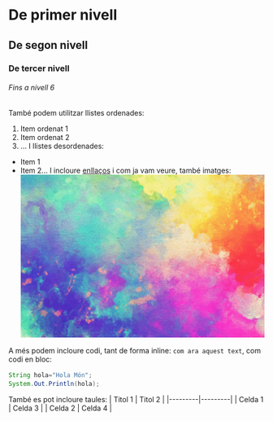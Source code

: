 # De primer nivell
## De segon nivell
### De tercer nivell
###### Fins a nivell 6
També podem utilitzar llistes ordenades:
1. Item ordenat 1
2. Item ordenat 2
3. ...
I llistes desordenades:

* Item 1
* Item 2...
I incloure [enllaços](https://github.com/DonComedia85/entorns_13-11) i com ja vam veure,
també imatges:
![Logotip del curs d'Aules](imatges/fondo.jpg)

A més podem incloure codi, tant de forma inline: `com ara aquest text`, com codi en bloc:
```java
String hola="Hola Món";
System.Out.Println(hola);
```
També es pot incloure taules:
| Titol 1 | Titol 2 |
|---------|---------|
| Celda 1 | Celda 3 |
| Celda 2 | Celda 4 |

